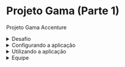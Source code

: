 # Projeto Gama (Parte 1)
Projeto Gama Accenture

<details>
<summary>Desafio</summary>
Armazenamento de dados de COVID-19 de todos os países do mundo através da API: https://documenter.getpostman.com/view/10808728/SzS8rjbc.
<br>
1) Crie um Script SQL para criação de um DataBase com um Schema para armazenar os registros de países e os dados de COVID-19 por todo o mundo. Na tabela que será armazenada os dados de países, 2 campos são obrigatórios de serem consistidos:
Nome do país
Código ISO2
<br>
Em outros repositórios devem ser armazenados a quantidade de casos confirmados e mortes de cada um dos países do mundo, desde o dia 01/01/2020.
<br>
2) Crie um banco de dados relacional no provedor de nuvem Azure para armazenamento dos dados em questão, estabelecidos pelo script com o dito schema, criado na etapa anterior. O banco de dados pode ser SQL Server, MySQL, MariaDB, Postgres ou algum outro SQL.
<br>
3) Desenvolva um script Python que faça leitura da API determinada no enunciado inicial desta atividade para realizar o armazenamento de países e dos casos confirmados e de mortes da COVID-19. O armazenamento destas informações deverá ser em BD SQL, consistido no Azure através do schema definido na etapa 1 desta atividade.
<br>
Após armazenamento dos valores no BD, este dito script Python deverá retornar as seguintes informações em tela, caso o usuário escolha:
<br>
1) Panorama diário de quantidade de casos confirmados de COVID-19 dos 10 países do mundo com maiores números.
<br>
2) Panorama diário de quantidade de mortes de COVID-19 dos 10 países do mundo com números.
<br>
3) Total de mortes por COVID-19 dos 10 países do mundo com maiores números.
<br>
4) Total de casos confirmados por COVID-19 dos 10 países do mundo com maiores números.
<br>
A impressão das 4 informações citadas acima deverá acontecer em tela, através do prompt de comando de execução do programa.
</details>

<details>
  <summary> Configurando a aplicação </summary>
  Primeiramente, é necessário rodar o comando abaixo para a aplicação baixar todas as suas dependências.
  <br>
  <code>pip install -r requirements.txt</code>
  <br>
  Após esse comando, a aplicação poderá ser iniciada normalmente.
  <br>
  Ao iniciar a aplicação, a seguinte opção de LOGIN e SENHA é apresentada ao usuário:
  --anexar_imagem--
</details>

<details>
  <summary> Utilizando a aplicação </summary>
  Ao logar no sistema, são apresentadas algumas opções para verificar os dados. O usuário consegue escolher uma dessas opções (de 1 a 6) ou então a opção 7 para sair do programa.


</details>

<details>
  <summary> Equipe </summary>
  Product Owner/Liderança:
  <br>
  -- Responsáveis pela coordenação da equipe como um todo; apoio para integração de todo o projeto e familiarização com as ferramentas.
  <br>
  ==> Alexandre Seidel
  <br>
  <br>
  Desenvolvimento SQL Server/Azure:
  <br>
  -- Responsáveis pela criação do Banco de Dados, assim como queries e rotinas diárias para requisições de novos dados automaticamente.
  <br>
  ==> Israel de Souza
  <br>
  ==> Beatriz Machado
  <br>
  ==> Tulio Caviquioli
  <br>
  <br>
  Desenvolvimento Python:
  <br>
  -- Responsáveis pelo desenvolvimento da aplicação, assim como menus, requisições e apresentação de dados ao usuário final.
  <br>
  ==> Luís Souza
  <br>
  ==> Sidicley Ribeiro
  <br>
  ==> João Araújo
  <br>
  ==> Raphael Ote
  <br>
  ==> Igor Otacilio
</details>

